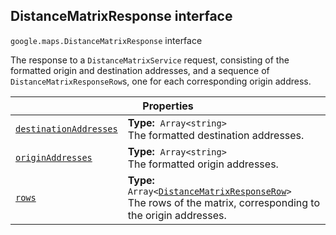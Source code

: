 
<h2 id="DistanceMatrixResponse">DistanceMatrixResponse interface</h2>
<p>
<code><span itemprop="path">google.maps</span>.<span itemprop="name">DistanceMatrixResponse</span></code>
interface
</p>
<p>The response to a <code>DistanceMatrixService</code> request, consisting of the formatted origin and destination addresses, and a sequence of <code>DistanceMatrixResponseRow</code>s, one for each corresponding origin address.</p>
<div class="devsite-table-wrapper"><table class="properties responsive" summary="interface DistanceMatrixResponse - Properties">
<thead>
<tr><th colspan="2">Properties</th>
</tr></thead>
<tbody>
<tr id="DistanceMatrixResponse.destinationAddresses">
<td itemprop="property"><code><a class="secret-link" href="#DistanceMatrixResponse.destinationAddresses"><span>destinationAddresses</span></a></code></td>
<td><div><strong>Type:</strong>&nbsp; <code>Array&lt;string&gt;</code></div>
<div class="desc">The formatted destination addresses.</div></td>
</tr>
<tr id="DistanceMatrixResponse.originAddresses">
<td itemprop="property"><code><a class="secret-link" href="#DistanceMatrixResponse.originAddresses"><span>originAddresses</span></a></code></td>
<td><div><strong>Type:</strong>&nbsp; <code>Array&lt;string&gt;</code></div>
<div class="desc">The formatted origin addresses.</div></td>
</tr>
<tr id="DistanceMatrixResponse.rows">
<td itemprop="property"><code><a class="secret-link" href="#DistanceMatrixResponse.rows"><span>rows</span></a></code></td>
<td><div><strong>Type:</strong>&nbsp; <code>Array&lt;<a href="DistanceMatrixResponseRow.md">DistanceMatrixResponseRow</a>&gt;</code></div>
<div class="desc">The rows of the matrix, corresponding to the origin addresses.</div></td>
</tr>
</tbody>
</table></div>
<script src="replace_links.js"></script>
